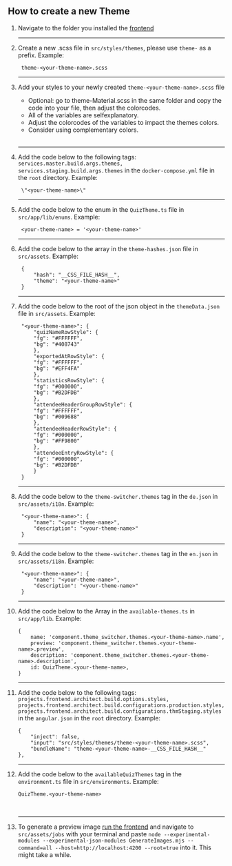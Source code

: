## How to create a new Theme 


1. Navigate to the folder you installed the [frontend](https://git.thm.de/arsnova/arsnova-click-v2-frontend)   
    - - - 

2. Create a new .scss file in `src/styles/themes`, please use `theme-` as a prefix. Example:  

        theme-<your-theme-name>.scss  
    - - - 

3. Add your styles to your newly created `theme-<your-theme-name>.scss` file
    - Optional: go to theme-Material.scss in the same folder and copy the code into your file, then adjust the colorcodes.
    - All of the variables are selfexplanatory.
    - Adjust the colorcodes of the variables to impact the themes colors.
    - Consider using complementary colors.  
    <br>

    - - - 

4. Add the code below to the following tags: `services.master.build.args.themes, services.staging.build.args.themes` in the `docker-compose.yml` file in the `root` directory. Example: 

        \"<your-theme-name>\"
    - - - 

5. Add the code below to the enum in the `QuizTheme.ts` file in `src/app/lib/enums`. Example:

        <your-theme-name> = '<your-theme-name>'
    - - - 

6. Add the code below to the array in the `theme-hashes.json` file in `src/assets`. Example: 

        {
            "hash": "__CSS_FILE_HASH__",
            "theme": "<your-theme-name>"
        }
    - - - 

7. Add the code below to the root of the json object in the `themeData.json` file in `src/assets`. Example:  

        "<your-theme-name>": {
            "quizNameRowStyle": {
            "fg": "#FFFFFF",
            "bg": "#408743"
            },
            "exportedAtRowStyle": {
            "fg": "#FFFFFF",
            "bg": "#EFF4FA"
            },
            "statisticsRowStyle": {
            "fg": "#000000",
            "bg": "#B2DFDB"
            },
            "attendeeHeaderGroupRowStyle": {
            "fg": "#FFFFFF",
            "bg": "#009688"
            },
            "attendeeHeaderRowStyle": {
            "fg": "#000000",
            "bg": "#FF9800"
            },
            "attendeeEntryRowStyle": {
            "fg": "#000000",
            "bg": "#B2DFDB"
            }
        }
    - - - 

8. Add the code below to the `theme-switcher.themes` tag in the `de.json` in `src/assets/i18n`. Example:  

        "<your-theme-name>": {
            "name": "<your-theme-name>",
            "description": "<your-theme-name>"
        }
    - - - 

9. Add the code below to the `theme-switcher.themes` tag in the `en.json` in `src/assets/i18n`. Example:   

        "<your-theme-name>": {
            "name": "<your-theme-name>",
            "description": "<your-theme-name>"
        }
    - - - 

10. Add the code below to the Array in the `available-themes.ts` in `src/app/lib`. Example:  

        {
            name: 'component.theme_switcher.themes.<your-theme-name>.name',
            preview: 'component.theme_switcher.themes.<your-theme-name>.preview',
            description: 'component.theme_switcher.themes.<your-theme-name>.description',
            id: QuizTheme.<your-theme-name>,
        }
    - - - 

11. Add the code below to the following tags: `projects.frontend.architect.build.options.styles, projects.frontend.architect.build.configurations.production.styles, projects.frontend.architect.build.configurations.thmStaging.styles` in the `angular.json` in the `root` directory. Example:  

        {
            "inject": false,
            "input": "src/styles/themes/theme-<your-theme-name>.scss",
            "bundleName": "theme-<your-theme-name>-__CSS_FILE_HASH__"
        },
    - - - 

12. Add the code below to the `availableQuizThemes` tag in the `environment.ts` file in  `src/environments`. Example:  

        QuizTheme.<your-theme-name>  

    <br>

    - - - 

13. To generate a preview image [run the frontend](https://github.com/thm-projects/arsnova.click-v2/blob/master/documentation/Frontend-Installationguide.md) and navigate to `src/assets/jobs` with your terminal and paste `node --experimental-modules --experimental-json-modules GenerateImages.mjs --command=all --host=http://localhost:4200 --root=true` into it. This might take a while.
